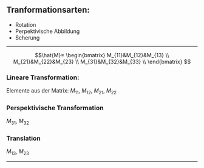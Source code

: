## Tranformationsarten:
- Rotation
- Perpektivische Abbildung
- Scherung
---


$$\hat{M}=
\begin{bmatrix}
M_{11}&M_{12}&M_{13} \\
M_{21}&M_{22}&M_{23} \\
M_{31}&M_{32}&M_{33} \\
\end{bmatrix}
$$

### Lineare Transformation:
Elemente aus der Matrix: $M_{11},\ M_{12},\ M_{21},\ M_{22}$

### Perspektivische Transformation
$M_{31},\ M_{32}$

### Translation
$M_{13},\ M_{23}$

---


